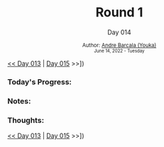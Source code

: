 <div align="center">
	<h1>Round 1</h1>
	<p>Day 014</p>
	<sub>
		Author: <a href="https://github.com/yrnmsk" target="_blank">Andre Barcala (Youka)</a><br /> 
		<small> June 14, 2022 - Tuesday </small>
	</sub>
</div>

[<< Day 013](day013.md) | [Day 015](day015.md) >>])

### Today's Progress:

### Notes:

### Thoughts:

[<< Day 013](day013.md) | [Day 015](day015.md) >>])